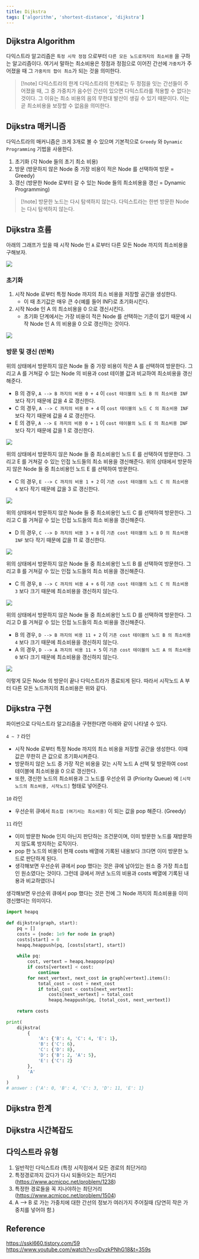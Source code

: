 ```yaml
---
title: Dijkstra
tags: ['algorithm', 'shortest-distance', 'dijkstra']
---
```


## Dijkstra  Algorithm
다익스트라 알고리즘은  `특정 시작 정점` 으로부터 `다른 모든 노드로까지의 최소비용` 을 구하는 알고리즘이다. 여기서 말하는 최소비용은 정점과 정점으로 이어진 간선에 `가중치`가 주어졌을 때 그 `가중치의 합이 최소`가 되는 것을 의미한다.

> [!note] 다익스트라의 한계
다익스트라의 한계로는 두 정점을 잇는 간선들이 주어졌을 때, 그 중 가중치가 음수인 간선이 있으면 다익스트라를 적용할 수 없다는 것이다. 그 이유는  최소 비용의 음의 무한대 발산이 생길 수 있기 때문이다. 이는 곧 최소비용을 보장할 수 없음을 의미한다.

## Dijkstra  매커니즘
다익스트라의 매커니즘은 크게 3개로 볼 수 있으며 기본적으로 `Greedy` 와 `Dynamic Programming`  기법을 사용한다. 

1. 초기화 (각 Node 들의 초기 최소 비용)
2. 방문 (방문하지 않은 Node 중 가장 비용이 적은 Node 를 선택하여 방문 = Greedy)
3. 갱신 (방문한 Node 로부터 갈 수 있는 Node 들의 최소비용을 갱신 = Dynamic Programming)

> [!note] 방문한 노드는 다시 탐색하지 않는다.
> 다익스트라는 한번 방문한 Node 는 다시 탐색하지 않는다.

## Dijkstra 흐름
아래의 그래프가 있을 때 시작 Node 인 `A` 로부터 다른 모든 Node 까지의 최소비용을 구해보자.

![](Algorithm/images/Pasted%20image%2020240727021653.png)

### 초기화
1. 시작 Node 로부터 특정 Node 까지의 최소 비용을 저장할 공간을 생성한다.
	- 이 때 초기값은 매우 큰 수(예를 들어 INF)로 초기화시킨다.
2. 시작 Node 인 A 의 최소비용을 0 으로 갱신시킨다.
	- 초기화 단계에서는 가장 비용이 적은 Node 를 선택하는 기준이 없기 때문에 시작 Node 인 A 의 비용을 0 으로 갱신하는 것이다.

![](Algorithm/images/Pasted%20image%2020240727023529.png)

### 방문 및 갱신 (반복)

위의 상태에서 방문하지 않은 Node 들 중 가장 비용이 작은 A 를 선택하여 방문한다. 그리고 A 를 거쳐갈 수 있는 Node 의 비용과 cost 테이블 값과 비교하여 최소비용을 갱신해준다.

- B 의 경우, `A --> B 까지의 비용 0 + 4` 이 `cost 테이블의 노드 B 의 최소비용 INF` 보다 작기 때문에 값을 4 로 갱신한다.
- C 의 경우, `A --> C 까지의 비용 0 + 4` 이 `cost 테이블의 노드 C 의 최소비용 INF` 보다 작기 때문에 값을 4 로 갱신한다.
- E 의 경우, `A --> E 까지의 비용 0 + 1` 이 `cost 테이블의 노드 E 의 최소비용 INF` 보다 작기 때문에 값을 1 로 갱신한다.

![](Algorithm/images/Pasted%20image%2020240727025520.png)


위의 상태에서 방문하지 않은 Node 들 중 최소비용인 노드 E 를 선택하여 방문한다. 그리고 E 를 거쳐갈 수 있는 인접 노드들의 최소 비용을 갱신해준다. 위의 상태에서 방문하지 않은 Node 들 중 최소비용인 노드 E 를 선택하여 방문한다.

- C 의 경우, `E --> C 까지의 비용 1 + 2` 이 `기존 cost 테이블의 노드 C 의 최소비용 4` 보다 작기 때문에 값을 3 로 갱신한다.

![](Algorithm/images/Pasted%20image%2020240727030252.png)


위의 상태에서 방문하지 않은 Node 들 중 최소비용인 노드 C 를 선택하여 방문한다. 그리고 C 를 거쳐갈 수 있는 인접 노드들의 최소 비용을 갱신해준다.

- D 의 경우, `C --> D 까지의 비용 3 + 8` 이 `기존 cost 테이블의 노드 D 의 최소비용 INF` 보다 작기 때문에 값을 11 로 갱신한다.

![](Algorithm/images/Pasted%20image%2020240727030939.png)


위의 상태에서 방문하지 않은 Node 들 중 최소비용인 노드 B 를 선택하여 방문한다. 그리고 B 를 거쳐갈 수 있는 인접 노드들의 최소 비용을 갱신해준다.

- C 의 경우, `B --> C 까지의 비용 4 + 6` 이 `기존 cost 테이블의 노드 C 의 최소비용 3` 보다 크기 때문에 최소비용을 갱신하지 않는다.

![](Algorithm/images/Pasted%20image%2020240727031405.png)


위의 상태에서 방문하지 않은 Node 들 중 최소비용인 노드 D 를 선택하여 방문한다. 그리고 D 를 거쳐갈 수 있는 인접 노드들의 최소 비용을 갱신해준다.

- B 의 경우, `D --> B 까지의 비용 11 + 2` 이 `기존 cost 테이블의 노드 B 의 최소비용 4` 보다 크기 때문에 최소비용을 갱신하지 않는다.
- A 의 경우, `D --> A 까지의 비용 11 + 5` 이 `기존 cost 테이블의 노드 A 의 최소비용 0` 보다 크기 때문에 최소비용을 갱신하지 않는다.

![](Algorithm/images/Pasted%20image%2020240727031845.png)


이렇게 모든 Node 의 방문이 끝나 다익스트라가 종료되게 된다. 따라서 시작노드 A 부터 다른 모든 노드까지의 최소비용은 위와 같다.

## Dijkstra  구현
파이썬으로 다익스트라 알고리즘을 구현한다면 아래와 같이 나타낼 수 있다.

`4 ~ 7` 라인
- 시작 Node 로부터 특정 Node 까지의 최소 비용을 저장할 공간을 생성한다. 이때 값은 무한히 큰 값으로 초기화시켜준다.
- 방문하지 않은 노드 중 가장 작은 비용을 갖는 시작 노드 A 선택 및 방문하여 cost 테이블에 최소비용을 0 으로 갱신한다.
- 또한, 갱신한 노드의 최소비용과 그 노드를 우선순위 큐 (Priority Queue) 에 `[시작노드의 최소비용, 시작노드]` 형태로 넣어준다.

`10` 라인
- 우선순위 큐에서 `최소힙 (여기서는 최소비용)` 이 되는 값을 pop 해준다. (Greedy)

`11` 라인
- 이미 방문한 Node 인지 아닌지 판단하는 조건문이며, 이미 방문한 노드를 재방문하지 않도록 방지하는 로직이다.
- pop 한 노드의 비용이 현재 costs 배열에 기록된 내용보다 크다면 이미 방문한 노드로 판단하게 된다.
- 생각해보면 우선순위 큐에서 pop 했다는 것은 큐에 남아있는 원소 중 가장 최소힙인 원소였다는 것이다. 그런데 큐에서 꺼낸 노드의 비용과 costs 배열에 기록된 내용과 비교하였더니 

생각해보면 우선순위 큐에서 pop 했다는 것은 전에 그 Node 까지의 최소비용을 이미 갱신했다는 의미이다.

```python
import heapq  
  
def dijkstra(graph, start):  
	pq = []  
    costs = {node: 1e9 for node in graph}  
    costs[start] = 0  
    heapq.heappush(pq, [costs[start], start])  
  
    while pq:  
        cost, vertext = heapq.heappop(pq)  
        if costs[vertext] < cost:  
            continue  
        for next_vertext, next_cost in graph[vertext].items():  
            total_cost = cost + next_cost  
            if total_cost < costs[next_vertext]:  
                costs[next_vertext] = total_cost  
                heapq.heappush(pq, [total_cost, next_vertext])  
  
    return costs  
  
print(  
    dijkstra(  
        {            
	        'A': {'B': 4, 'C': 4, 'E': 1},  
            'B': {'C': 6},  
            'C': {'D': 8},  
            'D': {'B': 2, 'A': 5},  
            'E': {'C': 2}  
        },
        'A'
    )  
)
# answer : {'A': 0, 'B': 4, 'C': 3, 'D': 11, 'E': 1}
```

## Dijkstra  한계
## Dijkstra  시간복잡도

## 다익스트라 유형
  
1. 일반적인 다익스트라 (특정 시작점에서 모든 경로의 최단거리)
2. 특정경로까지 갔다가 다시 되돌아오는 최단거리 (https://www.acmicpc.net/problem/1238)  
3. 특정한 경로들을 꼭 지나야하는 최단거리 (https://www.acmicpc.net/problem/1504)
4. A --> B 로 가는 가중치에 대한 간선의 정보가 여러가지 주어질때 (당연히 작은 가중치를 넣어야 함.)

## Reference
https://sskl660.tistory.com/59  
https://www.youtube.com/watch?v=oDvzkPNhG18&t=359s

